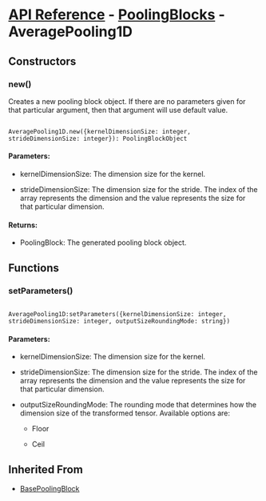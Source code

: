 # [API Reference](../../API.md) - [PoolingBlocks](../PoolingBlocks.md) - AveragePooling1D

## Constructors

### new()

Creates a new pooling block object. If there are no parameters given for that particular argument, then that argument will use default value.

```

AveragePooling1D.new({kernelDimensionSize: integer, strideDimensionSize: integer}): PoolingBlockObject

```

#### Parameters:

* kernelDimensionSize: The dimension size for the kernel.

* strideDimensionSize: The dimension size for the stride. The index of the array represents the dimension and the value represents the size for that particular dimension. 

#### Returns:

* PoolingBlock: The generated pooling block object.

## Functions

### setParameters()

```

AveragePooling1D:setParameters({kernelDimensionSize: integer, strideDimensionSize: integer, outputSizeRoundingMode: string})

```

#### Parameters:

* kernelDimensionSize: The dimension size for the kernel.

* strideDimensionSize: The dimension size for the stride. The index of the array represents the dimension and the value represents the size for that particular dimension. 

* outputSizeRoundingMode: The rounding mode that determines how the dimension size of the transformed tensor. Available options are:

	* Floor

	* Ceil

## Inherited From

* [BasePoolingBlock](BasePoolingBlock.md)